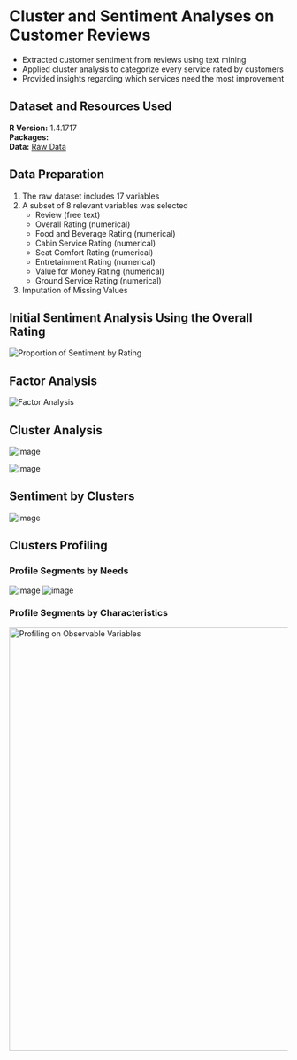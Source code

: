 # Cluster and Sentiment Analyses on Customer Reviews
- Extracted customer sentiment from reviews using text mining
- Applied cluster analysis to categorize every service rated by customers
- Provided insights regarding which services need the most improvement

## Dataset and Resources Used
**R Version:** 1.4.1717\
**Packages:**\
**Data:** [Raw Data](https://www.kaggle.com/efehandanisman/skytrax-airline-reviews)

## Data Preparation 
1. The raw dataset includes 17 variables 
2. A subset of 8 relevant variables was selected
    - Review (free text)
    - Overall Rating (numerical)
    - Food and Beverage Rating (numerical)
    - Cabin Service Rating (numerical)
    - Seat Comfort Rating (numerical)
    - Entretainment Rating (numerical)
    - Value for Money Rating (numerical)
    - Ground Service Rating (numerical)
3. Imputation of Missing Values 

## Initial Sentiment Analysis Using the Overall Rating
![Proportion of Sentiment by Rating](https://user-images.githubusercontent.com/52983514/132456477-fcd24d39-6cc1-4d0c-b916-8949a494b583.png)

## Factor Analysis
![Factor Analysis](https://user-images.githubusercontent.com/52983514/132464590-9d9e575f-9201-4fd8-a875-10238c6f966b.png)


## Cluster Analysis
![image](https://user-images.githubusercontent.com/52983514/132458970-3acd531e-5127-480c-9479-c9c1e231e385.png)

![image](https://user-images.githubusercontent.com/52983514/132461808-a35f2b3c-3ac3-45d4-be42-7683e5d5b894.png)

## Sentiment by Clusters
![image](https://user-images.githubusercontent.com/52983514/132461003-851bea23-b0d8-4332-b820-eb8ddc1d4c03.png)

## Clusters Profiling
### Profile Segments by Needs
![image](https://user-images.githubusercontent.com/52983514/132471342-92020e74-4d1f-4103-807c-ec5c11dbcb2c.png)
![image](https://user-images.githubusercontent.com/52983514/132471525-ba8f57cc-57fd-484e-8287-a5f89093947e.png)

### Profile Segments by Characteristics
<img width="764" alt="Profiling on Observable Variables" src="https://user-images.githubusercontent.com/52983514/132465349-eafe3f58-dd79-43e7-a43f-015ff70731c9.png">

